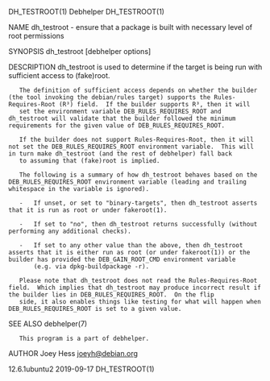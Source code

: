 DH_TESTROOT(1)                                                                                    Debhelper                                                                                    DH_TESTROOT(1)

NAME
       dh_testroot - ensure that a package is built with necessary level of root permissions

SYNOPSIS
       dh_testroot [debhelper options]

DESCRIPTION
       dh_testroot is used to determine if the target is being run with sufficient access to (fake)root.

       The definition of sufficient access depends on whether the builder (the tool invoking the debian/rules target) supports the Rules-Requires-Root (R³) field.  If the builder supports R³, then it will
       set the environment variable DEB_RULES_REQUIRES_ROOT and dh_testroot will validate that the builder followed the minimum requirements for the given value of DEB_RULES_REQUIRES_ROOT.

       If the builder does not support Rules-Requires-Root, then it will not set the DEB_RULES_REQUIRES_ROOT environment variable.  This will in turn make dh_testroot (and the rest of debhelper) fall back
       to assuming that (fake)root is implied.

       The following is a summary of how dh_testroot behaves based on the DEB_RULES_REQUIRES_ROOT environment variable (leading and trailing whitespace in the variable is ignored).

       -   If unset, or set to "binary-targets", then dh_testroot asserts that it is run as root or under fakeroot(1).

       -   If set to "no", then dh_testroot returns successfully (without performing any additional checks).

       -   If set to any other value than the above, then dh_testroot asserts that it is either run as root (or under fakeroot(1)) or the builder has provided the DEB_GAIN_ROOT_CMD environment variable
           (e.g. via dpkg-buildpackage -r).

       Please note that dh_testroot does not read the Rules-Requires-Root field.  Which implies that dh_testroot may produce incorrect result if the builder lies in DEB_RULES_REQUIRES_ROOT.  On the flip
       side, it also enables things like testing for what will happen when DEB_RULES_REQUIRES_ROOT is set to a given value.

SEE ALSO
       debhelper(7)

       This program is a part of debhelper.

AUTHOR
       Joey Hess <joeyh@debian.org>

12.6.1ubuntu2                                                                                     2019-09-17                                                                                   DH_TESTROOT(1)
